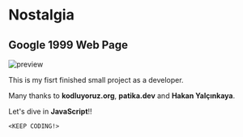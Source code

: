 # Nostalgia

## Google 1999 Web Page

![preview](img/preview.JPG)

This is my fisrt finished small project as a developer.

Many thanks to **kodluyoruz.org**, **patika.dev** and **Hakan Yalçınkaya**.

Let's dive in **JavaScript**!!

    <KEEP CODING!>

